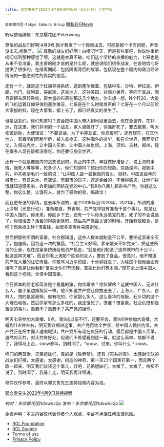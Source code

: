 ```yaml
---
title: 郭文贵先生2022年4月9日盖特视频（5分34秒）全文字版
---
```

`東京櫻花団-Tokyo Sakura Group` [轉載自GNews](https://gnews.org/zh-hans/2319377/)

听写整理编辑：东京樱花团/Peterwong

尊敬的战友们好啊!4月9号,刚才我发了一个视频出去，可能是那个卡有问题，声音没出去,抱歉了。
![](https://assets.gnews.org/wp-content/uploads/2022/04/Snipaste_2022-04-10_09-02-42.png)
尊敬的战友们好啊！白唠叨半天，但是有些事吧，你说你重新唠叨唠到那种感觉了啊，这就是唯真不破，咱们这个坚持的直播的魅力，七哥也是从来不会准备。我主要的刚才说的是什么呢，就是说咱们很多战友，在各地给七哥提供了很多的，在隔离期间、包括隔离背后的故事，包括现在整个国内的政治经济情况的一些绝对性的真实的信息。

还有一个，就是这个红旗导弹系统，送到塞尔维亚、包括中东、沙特、伊拉克、伊朗、也门、叙利亚、突尼斯，这些地方，这对美国，对西方世界，等同于宣战，而且要把东风15系统，要大量的布置在那这几个地方。你去想一想，N个歼20，大量的飞机运着红旗导弹到塞尔维亚，七哥是在什么时候发声的？七哥在一个月以前给大家报的料，现在大家看，都上去了，都已经真实的发生了。

但是战友们，你们知道吗？这会把中国人带入到地狱里面去，现在全世界，在非洲，在这里，我们非洲的一个战友，家人被强奸了，快强奸死了，要去报案，叫大使馆协助，大使馆说：“不要说话，为了中非友谊，你忍着吧”。还有现在，在其他地方，有着咱们同胞华侨，被人拿枪击，这种海外的排华，和在全世界，俄罗斯打仗，入侵乌克兰，让中国人买单，让中国人拉仇恨。上海，深圳、吉林、郑州，现在很多人现在饭都没得吃，你还要征服全世界。

还有一个就是像国内的战友说到的，真正的中共，早就做好准备了，说上海的事情，饿死人等等等，死多少人，你们知道吗？超出你的想象。包括深圳，报到中共，中共老杂毛们一致的说：“让中国人尝一尝挨饿的苦头，挺好。中国这些年的城市化，有自来水、有空调、有超市的日子，这是党给的，不懂得感恩，让他们挨饿就知道感恩啦，会更加的团结在党的中心。”我R你八辈儿祖宗共产党，你就这么整，你这么整，让饿死人，就为了感你的恩，搞政治！

而且更夸张的事情，是去年所谓的，这个2019年到2020年，2021年，所谓的桌上净啊（光盘行动），准备粮食，节省啊，共产党早就有准备干这个事儿，就是让中国人饿的，你未来，你回乡下去，还有一个叫你永远感党的恩，死了的不会说话了，你恨谁去？活着的得感谢党吧，然后共产党最关键的时候，开始释放粮食，是吧？然后找出N个活雷锋，拍很多宣传片来感谢党。

然后把那些所谓的富豪，社会都知道，这些人根本就制造不公平，要把这富豪全灭了，加速啊，因为这一次的挨饿，“社会主义好啊，爹亲娘亲不如党亲”，把这些所谓的土豪，现在这富豪统统给他资产抢走，“就是他们制造了这种城市的不公平，制造这种灾难”。而且你看上海那个姓徐的女人，要到了食品，很高兴，他不知道共产党大量的让它传播，你敢骂习近平的娘，十分钟就没了，为啥这个视频全面传播呢？就是让你看到“富豪比你们有优越，富豪比你们有本事。”现在全上海中国人看到这个视频，全恨中国富豪。

今日资本的徐老板简直是个愚蠢的猪，你炫耀啥？你炫耀啥？这就中国人，无论什么人，脑子里边跟狗屎一样，他不知道共产党让你放出去了，上海人、广东人、吉林人，恨的是富豪啊。你有吃的，你家那么多人，这么豪华的地板，石头切的这个大理石地板，然后你家有那么多吃的，我还饿死了。恨谁？恨富豪。社会仇恨都是富豪的事儿，愚蠢不？愚蠢不？共产党的操作。

明天七哥参加大直播，9点，我9点以前不行，还要开会，我9点钟参加大直播，大概到11点钟左右，明天我详细讲这事。共产党再给全世界、给中国人民拉仇恨，共产党正在把中国人送向地狱，共产党所有现在疯狂的行动，最后都是中国人买单。虽然对灭共，对灭共有好处，但我们不希望看到这一幕，就这么简单，啥都不说了，我得马上走，snow都叫，到时间了。“snow，过来，你叫什么？snow。

咱们的两首歌，兄弟姐妹们，真的是《铁索梦》，还有《灭共的雪》，太感谢全球的战友们打榜，太感谢，太感谢，创造的神奇，第一天23个国家打第一，而且两个歌一起来，明天我们谈谈这个事儿，好吧，兄弟姐妹们，太棒了，太棒了，啥都不说了，到时间了，我马上走，明天我再详细说。

稿件仅作参考，最终以郭文贵先生盖特视频内容为准。

[郭文贵先生2022年4月9日盖特视频](https://gettr.com/post/p14ekwj638b)

*校对：东京樱花团/tdownc2p
发布：东京樱花团/tdownc2p*
![](https://assets.gnews.org/wp-content/uploads/2022/03/yht.jpg)
 

免责声明：本文内容仅代表作者个人观点，平台不承担任何法律风险。

- [ROL Foundation](https://rolfoundation.org/)
- [ROL Society](https://rolsociety.org/)
- [Terms of use](https://gnews.org/terms-of-use-3/)
- [Privacy Policy](https://gnews.org/privacy-policy/)
